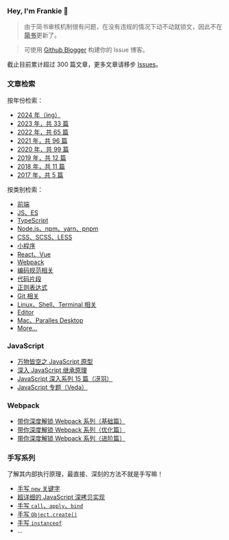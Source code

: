 <h3 style="border-bottom: none">Hey, I'm Frankie 👋</h3>

> 由于简书审核机制很有问题，在没有违规的情况下动不动就锁文，因此不在[简书](https://www.jianshu.com/u/f4dac74bd955)更新了。

> 可使用 [Github Blogger](https://github.com/toFrankie/github-blogger) 构建你的 Issue 博客。

截止目前累计超过 300 篇文章，更多文章请移步 [Issues](https://github.com/toFrankie/blog/issues)。

### 文章检索

按年份检索：

- [2024 年（ing）](https://github.com/toFrankie/blog/labels/2024)
- [2023 年，共 33 篇](https://github.com/toFrankie/blog/labels/2023)
- [2022 年，共 65 篇](https://github.com/toFrankie/blog/labels/2022)
- [2021 年，共 96 篇](https://github.com/toFrankie/blog/labels/2021)
- [2020 年，共 99 篇](https://github.com/toFrankie/blog/labels/2020)
- [2019 年，共 12 篇](https://github.com/toFrankie/blog/labels/2019)
- [2018 年，共 11 篇](https://github.com/toFrankie/blog/labels/2018)
- [2017 年，共 5 篇](https://github.com/toFrankie/blog/labels/2017)

按类别检索：

- [前端](https://github.com/toFrankie/blog/labels/%E5%89%8D%E7%AB%AF)
- [JS、ES](https://github.com/toFrankie/blog/labels/JS%2FES)
- [TypeScript](https://github.com/toFrankie/blog/labels/TypeScript)
- [Node.js、npm、yarn、pnpm](https://github.com/toFrankie/blog/labels/Node.js)
- [CSS、SCSS、LESS](https://github.com/toFrankie/blog/labels/CSS)
- [小程序](https://github.com/toFrankie/blog/labels/%E5%B0%8F%E7%A8%8B%E5%BA%8F)
- [React、Vue](https://github.com/toFrankie/blog/issues?q=is%3Aopen+label%3AReact%2CVue)
- [Webpack](https://github.com/toFrankie/blog/labels/Webpack)
- [编码规范相关](https://github.com/toFrankie/blog/labels/%E7%BC%96%E7%A0%81%E8%A7%84%E8%8C%83)
- [代码片段](https://github.com/toFrankie/blog/labels/%E4%BB%A3%E7%A0%81%E7%89%87%E6%AE%B5)
- [正则表达式](https://github.com/toFrankie/blog/labels/%E6%AD%A3%E5%88%99%E8%A1%A8%E8%BE%BE%E5%BC%8F)
- [Git 相关](https://github.com/toFrankie/blog/labels/Git)
- [Linux、Shell、Terminal 相关](https://github.com/toFrankie/blog/issues?q=is%3Aopen+label%3ALinux%2CTerminal+)
- [Editor](https://github.com/toFrankie/blog/labels/Editor)
- [Mac、Paralles Desktop](https://github.com/toFrankie/blog/issues?q=is%3Aopen+label%3AMac%2CParalles+Desktop)
- [More...](https://github.com/toFrankie/blog/labels)

### JavaScript

- [万物皆空之 JavaScript 原型](https://juejin.cn/post/6844903567325659144)
- [深入 JavaScript 继承原理](https://juejin.cn/post/6844903569317953543)
- [JavaScript 深入系列 15 篇（冴羽）](https://github.com/mqyqingfeng/Blog/issues/17)
- [JavaScript 专题（Veda）](http://www.nowamagic.net/librarys/veda/detail/1579)

### Webpack

- [带你深度解锁 Webpack 系列（基础篇）](https://juejin.cn/post/6844904079219490830)
- [带你深度解锁 Webpack 系列（优化篇）](https://juejin.cn/post/6844904093463347208)
- [带你深度解锁 Webpack 系列（进阶篇）](https://juejin.cn/post/6844904084927938567)

### 手写系列

了解其内部执行原理，最直接、深刻的方法不就是手写嘛！

- [手写 `new` 关键字](https://github.com/toFrankie/Blog/issues/1)
- [超详细的 JavaScript 深拷贝实现](https://github.com/toFrankie/Blog/issues/2)
- [手写 `call`、`apply`、`bind`](https://github.com/toFrankie/Blog/issues/3)
- [手写 `Object.create()`](https://github.com/toFrankie/Blog/issues/4)
- [手写 `instanceof`](https://github.com/toFrankie/Blog/issues/5)
- ...

